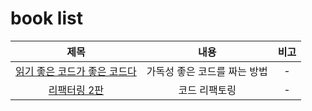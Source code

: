 # book list

|    제목       |   내용   | 비고 |
| :----: | :---: | :---: |
|   [읽기 좋은 코드가 좋은 코드다](https://github.com/KwonAndJang/The-Well-Of-Knowledge/tree/main/books/%EC%9D%BD%EA%B8%B0_%EC%A2%8B%EC%9D%80_%EC%BD%94%EB%93%9C%EA%B0%80_%EC%A2%8B%EC%9D%80_%EC%BD%94%EB%93%9C%EB%8B%A4)  |  가독성 좋은 코드를 짜는 방법    |   -   |
| [리팩터링 2판](https://github.com/KwonAndJang/The-Well-Of-Knowledge/tree/main/books/%EB%A6%AC%ED%8C%A9%ED%84%B0%EB%A7%81_2%ED%8C%90) | 코드 리팩토링 |  - |

